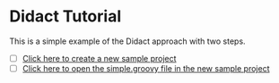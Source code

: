 # Didact Tutorial

This is a simple example of the Didact approach with two steps.

- [ ] [Click here to create a new sample project](didact://?commandId=vscode.didact.scaffoldProject&completion=Created%20project%20with%20sample%20Groovy%20file%20and%20file%20structure.)
- [ ] [Click here to open the simple.groovy file in the new sample project](didact://?commandId=vscode.openFolder&projectFilePath=root/src/simple.groovy&completion=Opened%20the%20simple.groovy%20file)
